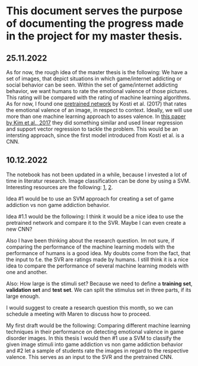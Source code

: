# This document serves the purpose of documenting the progress made in the project for my master thesis.

## 25.11.2022
As for now, the rough idea of the master thesis is the following:
We have a set of images, that depict situations in which game/internet addicting or social behavior can be seen. Within the set of game/internet addicting behavior, we want humans to rate the emotional valence of those pictures. This rating will be compared with the rating of machine learning algorithms. As for now, I found one [pretrained network](https://github.com/rkosti/emotic) by Kosti et al. (2017) that rates the emotional valence of an image, in respect to context. Ideally, we will use more than one machine learning approach to asses valence. In [this paper by Kim et al., 2017](https://arxiv.org/pdf/1705.07543.pdf) they did something similar and used linear regression and support vector regression to tackle the problem. This would be an intersting approach, since the first model introduced from Kosti et al. is a CNN. 

## 10.12.2022
The notebook has not been updated in a while, because I invested a lot of time in literatur research. Image classification can be done by using a SVM. Interesting resources are the following: [1](https://medium.com/analytics-vidhya/image-classification-using-machine-learning-support-vector-machine-svm-dc7a0ec92e01), [2](https://nikolasent.github.io/classifier/2017/08/01/Image-classification-using-SVM.html). 

Idea #1 would be to use an SVM approach for creating a set of game addiction vs non game addiction behavior.

Idea #1.1 would be the following:
I think it would be a nice idea to use the pretrained network and compare it to the SVR. Maybe I can even create a new CNN? 

Also I have been thinking about the research question. Im not sure, if comparing the performance of the machine learning models with the performance of humans is a good idea. My doubts come from the fact, that the input to f.e. the SVR are ratings made by humans. I still think it is a nice idea to compare the performance of several machine learning models with one and another. 

Also:
How large is the stimuli set? Because we need to define a **training set**, **validation set** and **test set**. We can split the stimulus set in three parts, if its large enough.

I would suggest to create a research question this month, so we can schedule a meeting with Maren to discuss how to proceed.

My first draft would be the following: Comparing different machine learning techniques in their performance on detecting emotional valence in game disorder images.
In this thesis I would then #1 use a SVM to classify the given image stimuli into game addiction vs non game addiction behavior and #2 let a sample of students rate the images in regard to the respective valence. This serves as an input to the SVR and the pretrained CNN.
